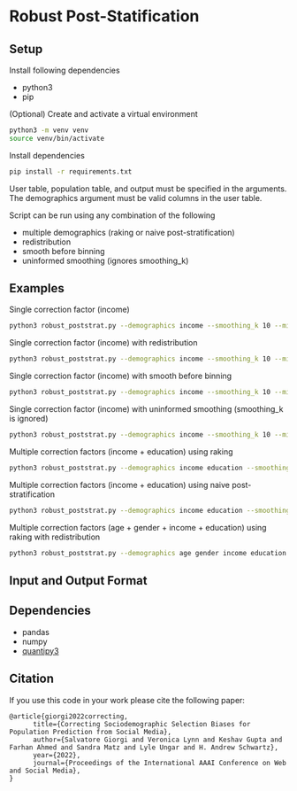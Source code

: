 # Robust Post-Statification

## Setup

Install following dependencies
* python3
* pip

(Optional) Create and activate a virtual environment

```sh
python3 -m venv venv
source venv/bin/activate
```

Install dependencies

```sh
pip install -r requirements.txt
```

User table, population table, and output must be specified in the arguments. The demographics argument must be valid columns in the user table.

Script can be run using any combination of the following
* multiple demographics (raking or naive post-stratification)
* redistribution
* smooth before binning
* uninformed smoothing (ignores smoothing_k)

## Examples

Single correction factor (income)

```sh
python3 robust_poststrat.py --demographics income --smoothing_k 10 --mininum_bin_threshold 50 --user_table /path/to/user_table.csv --population_table /path/to/population_table.csv --output /path/to/output.csv
```

Single correction factor (income) with redistribution

```sh
python3 robust_poststrat.py --demographics income --smoothing_k 10 --mininum_bin_threshold 50 --redistribution --user_table /path/to/user_table.csv --population_table /path/to/population_table.csv --output /path/to/output.csv
```

Single correction factor (income) with smooth before binning

```sh
python3 robust_poststrat.py --demographics income --smoothing_k 10 --mininum_bin_threshold 50 --smooth_before_binning --user_table /path/to/user_table.csv --population_table /path/to/population_table.csv --output /path/to/output.csv
```

Single correction factor (income) with uninformed smoothing (smoothing_k is ignored)

```sh
python3 robust_poststrat.py --demographics income --smoothing_k 10 --mininum_bin_threshold 50 --uninformed_smoothing --user_table /path/to/user_table.csv --population_table /path/to/population_table.csv --output /path/to/output.csv
```

Multiple correction factors (income + education) using raking

```sh
python3 robust_poststrat.py --demographics income education --smoothing_k 10 --mininum_bin_threshold 50 --user_table /path/to/user_table.csv --population_table /path/to/population_table.csv --output /path/to/output.csv
```

Multiple correction factors (income + education) using naive post-stratification

```sh
python3 robust_poststrat.py --demographics income education --smoothing_k 10 --mininum_bin_threshold 50 --naive_poststrat --user_table /path/to/user_table.csv --population_table /path/to/population_table.csv --output /path/to/output.csv
```

Multiple correction factors (age + gender + income + education) using raking with redistribution

```sh
python3 robust_poststrat.py --demographics age gender income education --smoothing_k 10 --mininum_bin_threshold 50 --redistribution --user_table /path/to/user_table.csv --population_table /path/to/population_table.csv --output /path/to/output.csv
```

## Input and Output Format

## Dependencies

* pandas
* numpy
* [quantipy3](https://github.com/Quantipy/quantipy3)

## Citation

If you use this code in your work please cite the following paper:

```
@article{giorgi2022correcting,
      title={Correcting Sociodemographic Selection Biases for Population Prediction from Social Media}, 
      author={Salvatore Giorgi and Veronica Lynn and Keshav Gupta and Farhan Ahmed and Sandra Matz and Lyle Ungar and H. Andrew Schwartz},
      year={2022},
      journal={Proceedings of the International AAAI Conference on Web and Social Media}, 
}
```